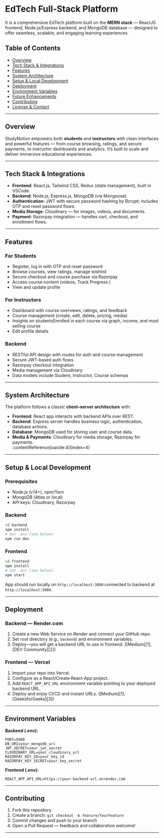 

# EdTech Full‑Stack Platform

It is a comprehensive EdTech platform built on the **MERN stack** — ReactJS frontend, Node.js/Express backend, and MongoDB database — designed to offer seamless, scalable, and engaging learning experiences.

## Table of Contents

- [Overview](#overview)  
- [Tech Stack & Integrations](#tech-stack--integrations)  
- [Features](#features)  
- [System Architecture](#system-architecture)  
- [Setup & Local Development](#setup--local-development)  
- [Deployment](#deployment)  
- [Environment Variables](#environment-variables)  
- [Future Enhancements](#future-enhancements)  
- [Contributing](#contributing)  
- [License & Contact](#license--contact)  

---

## Overview

StudyNotion empowers both **students** and **instructors** with clean interfaces and powerful features — from course browsing, ratings, and secure payments, to instructor dashboards and analytics. It’s built to scale and deliver immersive educational experiences.

---

## Tech Stack & Integrations

- **Frontend**: React.js, Tailwind CSS, Redux (state management), built in VSCode.  
- **Backend**: Node.js, Express.js, MongoDB (via Mongoose).  
- **Authentication**: JWT with secure password hashing by Bcrypt; includes OTP and reset password flows.  
- **Media Storage**: Cloudinary — for images, videos, and documents.  
- **Payment**: Razorpay integration — handles cart, checkout, and enrollment flows.  


---

## Features

### For Students
- Register, log in with OTP and reset password  
- Browse courses, view ratings, manage wishlist  
- Secure checkout and course purchase via Razorpay  
- Access course content (videos, Track Progress )  
- View and update profile  
  

### For Instructors
- Dashboard with course overviews, ratings, and feedback  
- Course management (create, edit, delete, pricing, media)  
- Insights on studentsEnrolled in each course via graph, income, and most selling course  
- Edit profile details  
 

### Backend
- RESTful API design with routes for auth and course management  
- Secure JWT-based auth flows  
- Razorpay checkout integration  
- Media management via Cloudinary  
- Data models include Student, Instructor, Course schemas  


---

## System Architecture

The platform follows a classic **client–server architecture** with:

- **Frontend**: React app interacts with backend APIs over REST.  
- **Backend**: Express server handles business logic, authentication, database actions.  
- **Database**: MongoDB used for storing user and course data.  
- **Media & Payments**: Cloudinary for media storage, Razorpay for payments.  
:contentReference[oaicite:4]{index=4}  

---

## Setup & Local Development

### Prerequisites
- Node.js (v14+), npm/Yarn  
- MongoDB (Atlas or local)  
- API keys: Cloudinary, Razorpay

### Backend
```bash
cd backend
npm install
# Set .env (see below)
npm run dev
```

### Frontend

```bash
cd frontend
npm install
# Set .env (see below)
npm start
```

App should run locally on `http://localhost:3000` connected to backend at `http://localhost:5000`.

---

## Deployment

### Backend — **Render.com**

1. Create a new Web Service on Render and connect your GitHub repo.
2. Set root directory (e.g., `backend`) and environment variables.
3. Deploy—you will get a backend URL to use in frontend.
   ([Medium][1], [DEV Community][2])

### Frontend — **Vercel**

1. Import your repo into Vercel.
2. Configure as a React/Create‑React‑App project.
3. Add `REACT_APP_API_URL` environment variable pointing to your deployed backend URL.
4. Deploy and enjoy CI/CD and instant URLs.
   ([Medium][1], [GeeksforGeeks][3])

---

## Environment Variables

**Backend (.env):**

```
PORT=5000
DB_URI=your_mongodb_uri
JWT_SECRET=your_jwt_secret
CLOUDINARY_URL=your_cloudinary_url
RAZORPAY_KEY_ID=your_key_id
RAZORPAY_KEY_SECRET=your_key_secret
```

**Frontend (.env):**

```
REACT_APP_API_URL=https://your-backend-url.onrender.com
```


---

## Contributing

1. Fork this repository
2. Create a branch: `git checkout -b feature/YourFeature`
3. Commit changes and push to your branch
4. Open a Pull Request — feedback and collaboration welcome!

---

